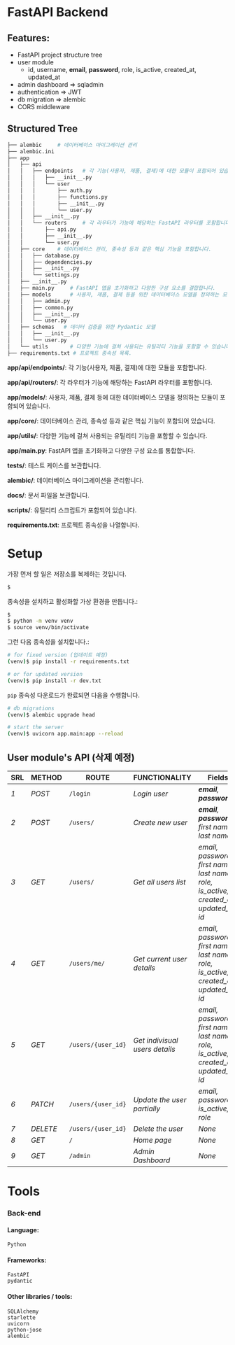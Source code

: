 # FastAPI Backend 

## Features:

- FastAPI project structure tree
- user module
  - id, username, **email**, **password**, role, is_active, created_at, updated_at
- admin dashboard => sqladmin
- authentication => JWT
- db migration => alembic 
- CORS middleware 

## Structured Tree

```sh
├── alembic     # 데이터베이스 마이그레이션 관리
├── alembic.ini
├── app
│   ├── api
│   │   ├── endpoints   # 각 기능(사용자, 제품, 결제)에 대한 모듈이 포함되어 있습니다.
│   │   │   ├── __init__.py
│   │   │   └── user
│   │   │       ├── auth.py
│   │   │       ├── functions.py
│   │   │       ├── __init__.py
│   │   │       └── user.py
│   │   ├── __init__.py
│   │   └── routers     # 각 라우터가 기능에 해당하는 FastAPI 라우터를 포함합니다.
│   │       ├── api.py
│   │       ├── __init__.py
│   │       └── user.py
│   ├── core    # 데이터베이스 관리, 종속성 등과 같은 핵심 기능을 포함합니다.
│   │   ├── database.py
│   │   ├── dependencies.py
│   │   ├── __init__.py
│   │   └── settings.py
│   ├── __init__.py
│   ├── main.py     # FastAPI 앱을 초기화하고 다양한 구성 요소를 결합합니다.
│   ├── models      # 사용자, 제품, 결제 등을 위한 데이터베이스 모델을 정의하는 모듈을 포함합니다.
│   │   ├── admin.py
│   │   ├── common.py
│   │   ├── __init__.py
│   │   └── user.py
│   ├── schemas   # 데이터 검증을 위한 Pydantic 모델
│   │   ├── __init__.py
│   │   └── user.py
│   └── utils       # 다양한 기능에 걸쳐 사용되는 유틸리티 기능을 포함할 수 있습니다.
├── requirements.txt # 프로젝트 종속성 목록.
```

**app/api/endpoints/**: 각 기능(사용자, 제품, 결제)에 대한 모듈을 포함합니다.

**app/api/routers/**: 각 라우터가 기능에 해당하는 FastAPI 라우터를 포함합니다.

**app/models/**: 사용자, 제품, 결제 등에 대한 데이터베이스 모델을 정의하는 모듈이 포함되어 있습니다.

**app/core/**: 데이터베이스 관리, 종속성 등과 같은 핵심 기능이 포함되어 있습니다.

**app/utils/**: 다양한 기능에 걸쳐 사용되는 유틸리티 기능을 포함할 수 있습니다.

**app/main.py**: FastAPI 앱을 초기화하고 다양한 구성 요소를 통합합니다.

**tests/**: 테스트 케이스를 보관합니다.

**alembic/**: 데이터베이스 마이그레이션을 관리합니다.

**docs/**: 문서 파일을 보관합니다.

**scripts/**: 유틸리티 스크립트가 포함되어 있습니다.

**requirements.txt**: 프로젝트 종속성을 나열합니다.


# Setup

가장 먼저 할 일은 저장소를 복제하는 것입니다.

```sh
$
```

종속성을 설치하고 활성화할 가상 환경을 만듭니다.:

```sh
$ 
$ python -m venv venv
$ source venv/bin/activate
```

그런 다음 종속성을 설치합니다.:

```sh
# for fixed version (업데이트 예정)
(venv)$ pip install -r requirements.txt

# or for updated version
(venv)$ pip install -r dev.txt
```


`pip` 종속성 다운로드가 완료되면 다음을 수행합니다.

```sh
# db migrations
(venv)$ alembic upgrade head

# start the server
(venv)$ uvicorn app.main:app --reload
```

## User module's API (삭제 예정)

| SRL | METHOD   | ROUTE              | FUNCTIONALITY                  | Fields                                                                                |
| --- | -------- | ------------------ | ------------------------------ | ------------------------------------------------------------------------------------- |
| _1_ | _POST_   | `/login`           | _Login user_                   | _**email**, **password**_                                                             |
| _2_ | _POST_   | `/users/`          | _Create new user_              | _**email**, **password**, first name, last name_                                      |
| _3_ | _GET_    | `/users/`          | _Get all users list_           | _email, password, first name, last name, role, is_active, created_at, updated_at, id_ |
| _4_ | _GET_    | `/users/me/`       | _Get current user details_     | _email, password, first name, last name, role, is_active, created_at, updated_at, id_ |
| _5_ | _GET_    | `/users/{user_id}` | _Get indivisual users details_ | _email, password, first name, last name, role, is_active, created_at, updated_at, id_ |
| _6_ | _PATCH_  | `/users/{user_id}` | _Update the user partially_    | _email, password, is_active, role_                                                    |
| _7_ | _DELETE_ | `/users/{user_id}` | _Delete the user_              | _None_                                                                                |
| _8_ | _GET_    | `/`                | _Home page_                    | _None_                                                                                |
| _9_ | _GET_    | `/admin`           | _Admin Dashboard_              | _None_                                                                                |

# Tools

### Back-end

#### Language:

    Python

#### Frameworks:

    FastAPI
    pydantic

#### Other libraries / tools:

    SQLAlchemy
    starlette
    uvicorn
    python-jose
    alembic
